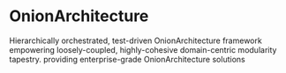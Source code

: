 # OnionArchitecture
Hierarchically orchestrated, test-driven OnionArchitecture framework empowering loosely-coupled, highly-cohesive domain-centric modularity tapestry. providing enterprise-grade OnionArchitecture solutions
